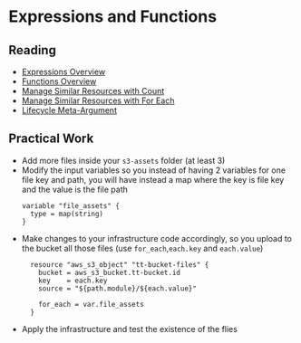 # Expressions and Functions

## Reading

- [Expressions Overview](https://developer.hashicorp.com/terraform/language/expressions)
- [Functions Overview](https://developer.hashicorp.com/terraform/language/functions)
- [Manage Similar Resources with Count](https://developer.hashicorp.com/terraform/tutorials/configuration-language/count)
- [Manage Similar Resources with For Each](https://developer.hashicorp.com/terraform/tutorials/configuration-language/for-each)
- [Lifecycle Meta-Argument](https://developer.hashicorp.com/terraform/language/meta-arguments/lifecycle)

## Practical Work

- Add more files inside your `s3-assets` folder (at least 3)
- Modify the input variables so you instead of having 2 variables for one file key and path, you will have instead a map where the key is file key and the value is the file path
    ```hcl
    variable "file_assets" {
      type = map(string)
    }
    ```
- Make changes to your infrastructure code accordingly, so you upload to the bucket all those files (use `for_each`,`each.key` and `each.value`)
    ```hcl
      resource "aws_s3_object" "tt-bucket-files" {
        bucket = aws_s3_bucket.tt-bucket.id
        key    = each.key
        source = "${path.module}/${each.value}"
      
        for_each = var.file_assets
      }
    ```
- Apply the infrastructure and test the existence of the flies
